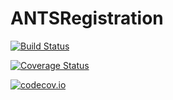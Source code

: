 # ANTSRegistration

[![Build Status](https://travis-ci.org/timholy/ANTSRegistration.jl.svg?branch=master)](https://travis-ci.org/timholy/ANTSRegistration.jl)

[![Coverage Status](https://coveralls.io/repos/timholy/ANTSRegistration.jl/badge.svg?branch=master&service=github)](https://coveralls.io/github/timholy/ANTSRegistration.jl?branch=master)

[![codecov.io](http://codecov.io/github/timholy/ANTSRegistration.jl/coverage.svg?branch=master)](http://codecov.io/github/timholy/ANTSRegistration.jl?branch=master)
